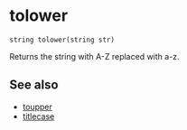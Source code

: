 # tolower

`string tolower(string str)`

Returns the string with A-Z replaced with a-z.

## See also

- [toupper](toupper.html)
- [titlecase](titlecase.html)
